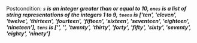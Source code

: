 Postcondition: ***`s` is an integer greater than or equal to 10, `ones` is a list of string representations of the integers 1 to 9, `teens` is ['ten', 'eleven', 'twelve', 'thirteen', 'fourteen', 'fifteen', 'sixteen', 'seventeen', 'eighteen', 'nineteen'], `tens` is ['', '', 'twenty', 'thirty', 'forty', 'fifty', 'sixty', 'seventy', 'eighty', 'ninety']***